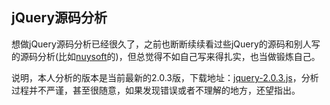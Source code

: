 ## jQuery源码分析

想做jQuery源码分析已经很久了，之前也断断续续看过些jQuery的源码和别人写的源码分析(比如[nuysoft](http://www.cnblogs.com/nuysoft/archive/2011/11/14/2248023.html)的)，但总觉得不如自己写来得扎实，也当做锻炼自己。

说明，本人分析的版本是当前最新的2.0.3版，下载地址：[jquery-2.0.3.js](http://code.jquery.com/jquery-2.0.3.js)，分析过程并不严谨，甚至很随意，如果发现错误或者不理解的地方，还望指出。